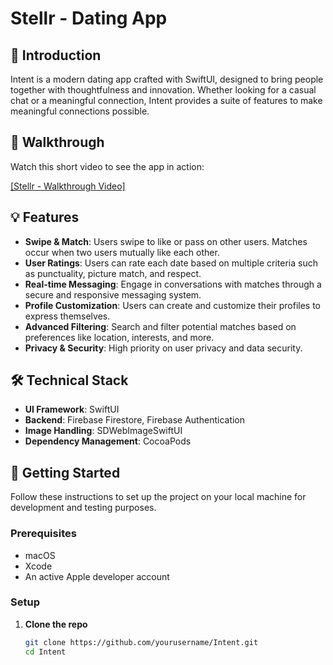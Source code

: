 # Stellr - Dating App

## 🌟 Introduction
Intent is a modern dating app crafted with SwiftUI, designed to bring people together with thoughtfulness and innovation. Whether looking for a casual chat or a meaningful connection, Intent provides a suite of features to make meaningful connections possible.

## 🎥 Walkthrough
Watch this short video to see the app in action:

[[Stellr - Walkthrough Video]](https://www.tiktok.com/@theblackfemaleengineer/video/7319671678299131178?is_from_webapp=1&sender_device=pc&web_id=7290331159584966187)

## 💡 Features

- **Swipe & Match**: Users swipe to like or pass on other users. Matches occur when two users mutually like each other.
- **User Ratings**: Users can rate each date based on multiple criteria such as punctuality, picture match, and respect.
- **Real-time Messaging**: Engage in conversations with matches through a secure and responsive messaging system.
- **Profile Customization**: Users can create and customize their profiles to express themselves.
- **Advanced Filtering**: Search and filter potential matches based on preferences like location, interests, and more.
- **Privacy & Security**: High priority on user privacy and data security.

## 🛠 Technical Stack

- **UI Framework**: SwiftUI
- **Backend**: Firebase Firestore, Firebase Authentication
- **Image Handling**: SDWebImageSwiftUI
- **Dependency Management**: CocoaPods

## 🚀 Getting Started

Follow these instructions to set up the project on your local machine for development and testing purposes.

### Prerequisites

- macOS
- Xcode
- An active Apple developer account

### Setup

1. **Clone the repo**

   ```bash
   git clone https://github.com/yourusername/Intent.git
   cd Intent

